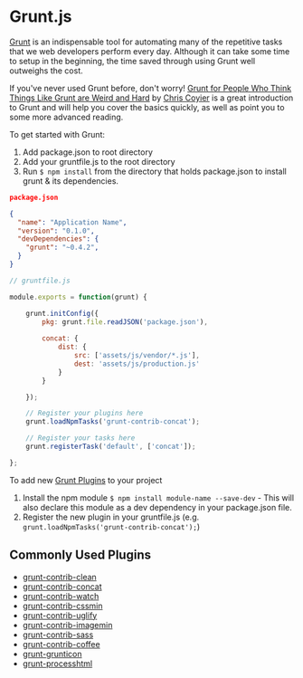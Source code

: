 # Grunt.js

[Grunt](http://gruntjs.com) is an indispensable tool for automating many of the repetitive tasks that we web developers perform every day. Although it can take some time to setup in the beginning, the time saved through using Grunt well outweighs the cost.

If you've never used Grunt before, don't worry! [Grunt for People Who Think Things Like Grunt are Weird and Hard](http://24ways.org/2013/grunt-is-not-weird-and-hard/) by [Chris Coyier](http://csstricks.com) is a great introduction to Grunt and will help you cover the basics quickly, as well as point you to some more advanced reading.

To get started with Grunt:

1. Add package.json to root directory
2. Add your gruntfile.js to the root directory
3. Run `$ npm install` from the directory that holds package.json to install grunt & its dependencies. 

```json
package.json

{
  "name": "Application Name",
  "version": "0.1.0",
  "devDependencies": {
    "grunt": "~0.4.2",
  }
}
```


```javascript
// gruntfile.js

module.exports = function(grunt) {

    grunt.initConfig({
        pkg: grunt.file.readJSON('package.json'),
        
        concat: {
            dist: {
                src: ['assets/js/vendor/*.js'],
                dest: 'assets/js/production.js'
            }
        }

    });

    // Register your plugins here
    grunt.loadNpmTasks('grunt-contrib-concat');

    // Register your tasks here
    grunt.registerTask('default', ['concat']);

};
```

To add new [Grunt Plugins](http://gruntjs.com/plugins) to your project

1. Install the npm module `$ npm install module-name --save-dev` - This will also declare this module as a dev dependency in your package.json file.
2. Register the new plugin in your gruntfile.js (e.g. `grunt.loadNpmTasks('grunt-contrib-concat');`)

## Commonly Used Plugins
* [grunt-contrib-clean](https://npmjs.org/package/grunt-contrib-clean)
* [grunt-contrib-concat](https://npmjs.org/package/grunt-contrib-concat)
* [grunt-contrib-watch](https://npmjs.org/package/grunt-contrib-watch)
* [grunt-contrib-cssmin](https://npmjs.org/package/grunt-contrib-cssmin)
* [grunt-contrib-uglify](https://npmjs.org/package/grunt-contrib-uglify)
* [grunt-contrib-imagemin](https://npmjs.org/package/grunt-contrib-imagemin)
* [grunt-contrib-sass](https://npmjs.org/package/grunt-contrib-sass)
* [grunt-contrib-coffee](https://npmjs.org/package/grunt-contrib-coffee)
* [grunt-grunticon](https://npmjs.org/package/grunt-grunticon)
* [grunt-processhtml](https://npmjs.org/package/grunt-processhtml)